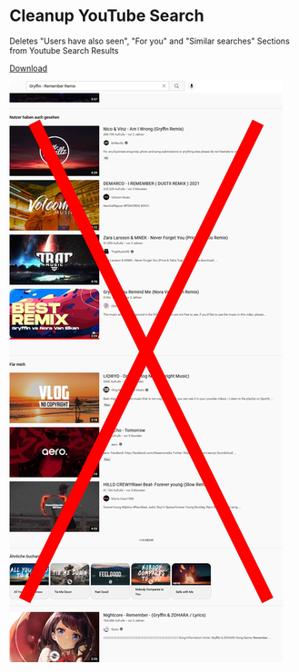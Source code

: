 # Cleanup YouTube Search
Deletes "Users have also seen", "For you" and "Similar searches" Sections from Youtube Search Results

[Download](https://greasyfork.org/de/scripts/436569-cleanup-youtube-search)

![Image](image.jpg)
